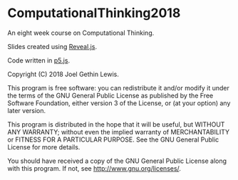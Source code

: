 # ComputationalThinking2018
An eight week course on Computational Thinking.

Slides created using [Reveal.js](https://github.com/hakimel/reveal.js/).

Code written in [p5.js](https://p5js.org/).

Copyright (C) 2018 Joel Gethin Lewis.

This program is free software: you can redistribute it and/or modify
it under the terms of the GNU General Public License as published by
the Free Software Foundation, either version 3 of the License, or
(at your option) any later version.

This program is distributed in the hope that it will be useful,
but WITHOUT ANY WARRANTY; without even the implied warranty of
MERCHANTABILITY or FITNESS FOR A PARTICULAR PURPOSE.  See the
GNU General Public License for more details.

You should have received a copy of the GNU General Public License
along with this program.  If not, see <http://www.gnu.org/licenses/>.